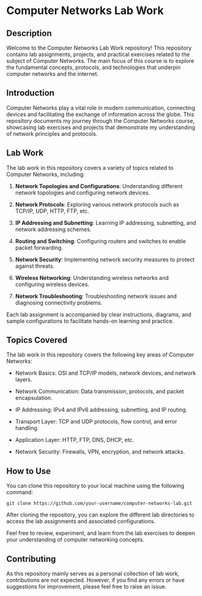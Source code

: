 # Computer Networks Lab Work

## Description

Welcome to the Computer Networks Lab Work repository! This repository contains lab assignments, projects, and practical exercises related to the subject of Computer Networks. The main focus of this course is to explore the fundamental concepts, protocols, and technologies that underpin computer networks and the internet.

## Introduction

Computer Networks play a vital role in modern communication, connecting devices and facilitating the exchange of information across the globe. This repository documents my journey through the Computer Networks course, showcasing lab exercises and projects that demonstrate my understanding of network principles and protocols.

## Lab Work

The lab work in this repository covers a variety of topics related to Computer Networks, including:

1. **Network Topologies and Configurations**: Understanding different network topologies and configuring network devices.

2. **Network Protocols**: Exploring various network protocols such as TCP/IP, UDP, HTTP, FTP, etc.

3. **IP Addressing and Subnetting**: Learning IP addressing, subnetting, and network addressing schemes.

4. **Routing and Switching**: Configuring routers and switches to enable packet forwarding.

5. **Network Security**: Implementing network security measures to protect against threats.

6. **Wireless Networking**: Understanding wireless networks and configuring wireless devices.

7. **Network Troubleshooting**: Troubleshooting network issues and diagnosing connectivity problems.

Each lab assignment is accompanied by clear instructions, diagrams, and sample configurations to facilitate hands-on learning and practice.

## Topics Covered

The lab work in this repository covers the following key areas of Computer Networks:

- Network Basics: OSI and TCP/IP models, network devices, and network layers.

- Network Communication: Data transmission, protocols, and packet encapsulation.

- IP Addressing: IPv4 and IPv6 addressing, subnetting, and IP routing.

- Transport Layer: TCP and UDP protocols, flow control, and error handling.

- Application Layer: HTTP, FTP, DNS, DHCP, etc.

- Network Security: Firewalls, VPN, encryption, and network attacks.

## How to Use

You can clone this repository to your local machine using the following command:

```
git clone https://github.com/your-username/computer-networks-lab.git
```

After cloning the repository, you can explore the different lab directories to access the lab assignments and associated configurations.

Feel free to review, experiment, and learn from the lab exercises to deepen your understanding of computer networking concepts.

## Contributing

As this repository mainly serves as a personal collection of lab work, contributions are not expected. However, if you find any errors or have suggestions for improvement, please feel free to raise an issue.
